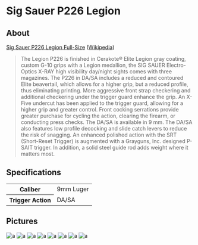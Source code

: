 # Sig Sauer P226 Legion

## About

[Sig Sauer P226 Legion Full-Size](https://www.sigsauer.com/p226-legion-full-size.html) ([Wikipedia](https://en.wikipedia.org/wiki/SIG_Sauer_P226))

> The Legion P226 is finished in Cerakote® Elite Legion gray coating, custom G-10 grips with a Legion medallion, the SIG SAUER Electro-Optics X-RAY high visibility day/night sights comes with three magazines. The P226 in DA/SA includes a reduced and contoured Elite beavertail, which allows for a higher grip, but a reduced profile, thus eliminating printing. More aggressive front strap checkering and additional checkering under the trigger guard enhance the grip. An X-Five undercut has been applied to the trigger guard, allowing for a higher grip and greater control. Front cocking serrations provide greater purchase for cycling the action, clearing the firearm, or conducting press checks. The DA/SA is available in 9 mm. The DA/SA also features low profile decocking and slide catch levers to reduce the risk of snagging. An enhanced polished action with the SRT (Short-Reset Trigger) is augmented with a Grayguns, Inc. designed P-SAIT trigger. In addition, a solid steel guide rod adds weight where it matters most.

## Specifications

<table>
  <tr>
    <th>Caliber</th>
    <td>9mm Luger</td>
  </tr>
  <tr>
    <th>Trigger Action</th>
    <td>DA/SA</td>
  </tr>
</table>

## Pictures

![a](https://github.com/CumpsD/second-brain/raw/main/assets/guns/sig-p226-legion/case.jpg "a")
![a](https://github.com/CumpsD/second-brain/raw/main/assets/guns/sig-p226-legion/gun1.jpg "a")
![a](https://github.com/CumpsD/second-brain/raw/main/assets/guns/sig-p226-legion/gun2.jpg "a")
![a](https://github.com/CumpsD/second-brain/raw/main/assets/guns/sig-p226-legion/gun3.jpg "a")
![a](https://github.com/CumpsD/second-brain/raw/main/assets/guns/sig-p226-legion/gun4.jpg "a")
![a](https://github.com/CumpsD/second-brain/raw/main/assets/guns/sig-p226-legion/gun5.jpg "a")
![a](https://github.com/CumpsD/second-brain/raw/main/assets/guns/sig-p226-legion/mag1.jpg "a")
![a](https://github.com/CumpsD/second-brain/raw/main/assets/guns/sig-p226-legion/mag2.jpg "a")

<!-- ## Upgrades -->

<!--
SKU
CALIBER
MAGS INCLUDED
SIGHTS
STATE COMPLIANT
THREADED BARREL
PISTOL SIZE
OVERALL LENGTH
OVERALL WIDTH
HEIGHT
BARREL LENGTH
WEIGHT
SIGHT RADIUS
ACCESSORY RAIL
TRIGGER ACTION
TRIGGER TYPE
GRIP TYPE
GRIP COLOR
BARREL MATERIAL
FRAME FINISH
FRAME MATERIAL
FCU MATERIAL
SLIDE FINISH
SLIDE MATERIAL
OPTIC READY

226R-9-LEGION
9mm Luger
(3) 10rd Steel Mag
X-Ray (Square)
CT / HI / IL / MD / NJ / NY
No
Full-Size
8 in [203 mm]
1.5 in [38 mm]
5.5 in (140 mm)
4.4 in (112 mm)
34 oz (964 g)
6.3 in (160 mm)
SIG Rail
DA/SA
P-SAIT
Black G10
Black
Carbon Steel
Elite Cerakote
Alloy
Elite Cerakote
Stainless Steel
No

226RM-9-LEGION
9mm Luger
(3) 10rd Steel Mag
X-Ray (Square)
MA
No
Full-Size
7.7 in [196 mm]
1.5 in [38 mm]
5.5 in [140 mm]
4.4 in [112 mm]
34.4 oz [975 g]
6.3 in [160 mm]
SIG Rail
DA/SA
P-SAIT
Black G10
Carbon Steel
Elite Cerakote
Alloy
Elite Cerakote
Stainless Steel
No

E26R-9-LEGION
9mm Luger
(3) 15rd Steel Mag
X-Ray (Square)
No
Full-Size
8 in [203 mm]
1.5 in [38 mm]
5.5 in [140 mm]
4.4 in [112 mm]
34 oz [964 g]
6.3 in [160 mm]
SIG Rail
DA/SA
P-SAIT
Black G10
Carbon Steel
Elite Cerakote
Alloy
Elite Cerakote
Stainless Steel
No
 -->

<!-- ## Resources

https://www.realgunreviews.com/upgrade-a-west-german-sig-sauer-p226-to-legion-specs/
https://www.realgunreviews.com/sig-sauer-p226-upgrades-video-series/
https://www.realgunreviews.com/which-legion-should-i-get-dasa-or-sao/
https://www.realgunreviews.com/sig-sauer-classic-p-series-p226-p220-p229-internal-animations/
https://nationalinterest.org/blog/buzz/meet-sig-sauer-legion-p226-best-sig-pistol-market-124236
https://blog.cheaperthandirt.com/review-sig-p226-legion-sao/
https://www.northeastshooters.com/xen/threads/p226-upgrades-grayguns-trigger-srt-and-wolff-hammer-spring.341621/
https://grayguns.com/product-tag/p226/
https://www.pewpewtactical.com/sig-sauer-legion-p226-review/ -->
